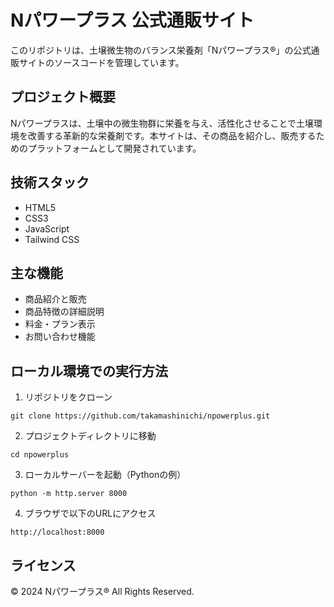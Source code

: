 # Nパワープラス 公式通販サイト

このリポジトリは、土壌微生物のバランス栄養剤「Nパワープラス®」の公式通販サイトのソースコードを管理しています。

## プロジェクト概要

Nパワープラスは、土壌中の微生物群に栄養を与え、活性化させることで土壌環境を改善する革新的な栄養剤です。本サイトは、その商品を紹介し、販売するためのプラットフォームとして開発されています。

## 技術スタック

- HTML5
- CSS3
- JavaScript
- Tailwind CSS

## 主な機能

- 商品紹介と販売
- 商品特徴の詳細説明
- 料金・プラン表示
- お問い合わせ機能

## ローカル環境での実行方法

1. リポジトリをクローン
```
git clone https://github.com/takamashinichi/npowerplus.git
```

2. プロジェクトディレクトリに移動
```
cd npowerplus
```

3. ローカルサーバーを起動（Pythonの例）
```
python -m http.server 8000
```

4. ブラウザで以下のURLにアクセス
```
http://localhost:8000
```

## ライセンス

© 2024 Nパワープラス® All Rights Reserved. 